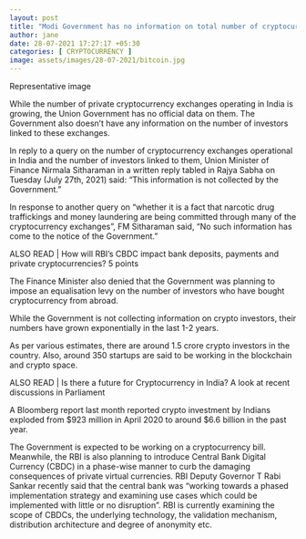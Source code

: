 ```yaml
---
layout: post
title: "Modi Government has no information on total number of cryptocurrency investors and exchanges in India"
author: jane 
date: 28-07-2021 17:27:17 +05:30 
categories: [ CRYPTOCURRENCY ] 
image: assets/images/28-07-2021/bitcoin.jpg
---
```

Representative image

While the number of private cryptocurrency exchanges operating in India is growing, the Union Government has no official data on them. The Government also doesn’t have any information on the number of investors linked to these exchanges.

In reply to a query on the number of cryptocurrency exchanges operational in India and the number of investors linked to them, Union Minister of Finance Nirmala Sitharaman in a written reply tabled in Rajya Sabha on Tuesday (July 27th, 2021) said: “This information is not collected by the Government.”

In response to another query on “whether it is a fact that narcotic drug traffickings and money laundering are being committed through many of the cryptocurrency exchanges”, FM Sitharaman said, “No such information has come to the notice of the Government.”

ALSO READ | How will RBI’s CBDC impact bank deposits, payments and private cryptocurrencies? 5 points

The Finance Minister also denied that the Government was planning to impose an equalisation levy on the number of investors who have bought cryptocurrency from abroad.

While the Government is not collecting information on crypto investors, their numbers have grown exponentially in the last 1-2 years.

As per various estimates, there are around 1.5 crore crypto investors in the country. Also, around 350 startups are said to be working in the blockchain and crypto space.

ALSO READ | Is there a future for Cryptocurrency in India? A look at recent discussions in Parliament

A Bloomberg report last month reported crypto investment by Indians exploded from $923 million in April 2020 to around $6.6 billion in the past year.

The Government is expected to be working on a cryptocurrency bill. Meanwhile, the RBI is also planning to introduce Central Bank Digital Currency (CBDC) in a phase-wise manner to curb the damaging consequences of private virtual currencies. RBI Deputy Governor T Rabi Sankar recently said that the central bank was “working towards a phased implementation strategy and examining use cases which could be implemented with little or no disruption”. RBI is currently examining the scope of CBDCs, the underlying technology, the validation mechanism, distribution architecture and degree of anonymity etc.